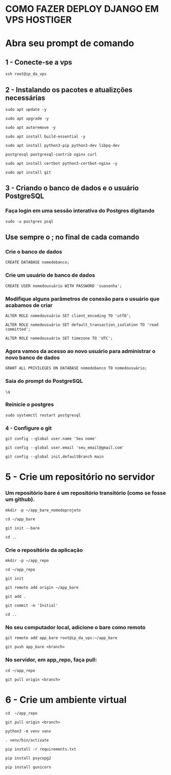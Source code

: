 # COMO FAZER DEPLOY DJANGO EM VPS HOSTIGER

# Abra seu prompt de comando

## 1 - Conecte-se a vps

```
ssh root@ip_da_vps
```

## 2 - Instalando os pacotes e atualizções necessárias

```
sudo apt update -y
```
```
sudo apt upgrade -y
```
```
sudo apt autoremove -y
```
```
sudo apt install build-essential -y
```
```
sudo apt install python3-pip python3-dev libpq-dev 
```
```
postgresql postgresql-contrib nginx curl
```
```
sudo apt install certbot python3-certbot-nginx -y
```
```
sudo apt install git
```

## 3 - Criando o banco de dados e o usuário PostgreSQL
### Faça login em uma sessão interativa do Postgres digitando

```
sudo -u postgres psql
```
## Use sempre o ; no final de cada comando
### Crie o banco de dados

```
CREATE DATABASE nomedobanco;
```
### Crie um usuário de banco de dados
```
CREATE USER nomedousuário WITH PASSWORD 'suasenha';
```
### Modifique alguns parâmetros de conexão para o usuário que acabamos de criar
```
ALTER ROLE nomedousuário SET client_encoding TO 'utf8';
```
```
ALTER ROLE nomedousuário SET default_transaction_isolation TO 'read committed';
```
```
ALTER ROLE nomedousuário SET timezone TO 'UTC';
```
### Agora vamos da acesso ao novo usuário para administrar o novo banco de dados
```
GRANT ALL PRIVILEGES ON DATABASE nomedobanco TO nomedousuário;
```
### Saia do prompt do PostgreSQL
```
\q
```
### Reinicie o postgres
```
sudo systemctl restart postgresql
```

### 4 - Configure o git

```
git config --global user.name 'Seu nome'
```
```
git config --global user.email 'seu_email@gmail.com'
```
```
git config --global init.defaultBranch main
```

# 5 - Crie um repositório no servidor 

### Um repositório bare é um repositório transitório (como se fosse um github).

```
mkdir -p ~/app_bare_nomedoprojeto
```
```
cd ~/app_bare
```
```
git init --bare
```
```
cd ..
```
### Crie o repositório da aplicação
```
mkdir -p ~/app_repo
```
```
cd ~/app_repo
```
```
git init
```
```
git remote add origin ~/app_bare
```
```
git add . 
```
```
git commit -m 'Initial'
```
```
cd ..
```
### No seu computador local, adicione o bare como remoto
```
git remote add app_bare root@ip_da_vps:~/app_bare
```
```
git push app_bare <branch>
```
### No servidor, em app_repo, faça pull:
```
cd ~/app_repo
```
```
git pull origin <branch>
```

# 6 - Crie um ambiente virtual

```
cd  ~/app_repo
```
```
git pull origin <branch>
```
```
python3 -m venv venv
```
```
. venv/bin/activate
```
```
pip install -r requirements.txt
```
```
pip install psycopg2
```
```
pip install gunicorn
```